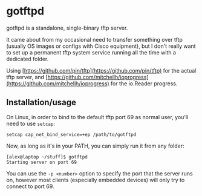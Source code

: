 # gotftpd

gotftpd is a standalone, single-binary tftp server.

It came about from my occasional need to transfer something over tftp (usually OS images or configs with Cisco equipment), but I don't really want to set up a permanent tftp system service running all the time with a dedicated folder.

Using [https://github.com/pin/tftp](https://github.com/pin/tftp) for the actual tftp server, and [https://github.com/mitchellh/ioprogress](https://github.com/mitchellh/ioprogress) for the io.Reader progress.

## Installation/usage

On Linux, in order to bind to the default tftp port 69 as normal user, you'll need to use `setcap`:
```
setcap cap_net_bind_service=+ep /path/to/gotftpd
```

Now, as long as it's in your PATH, you can simply run it from any folder:
```
[alex@laptop ~/stuff]$ gotftpd
Starting server on port 69
```

You can use the `-p <number>` option to specify the port that the server runs on, however most clients (especially embedded devices) will only try to connect to port 69.